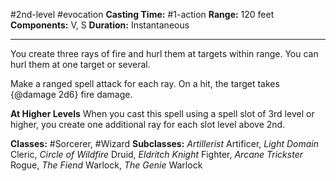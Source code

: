 #2nd-level #evocation
**Casting Time:** #1-action
**Range:** 120 feet
**Components:** V, S
**Duration:** Instantaneous

---

You create three rays of fire and hurl them at targets within range. You can hurl them at one target or several.

Make a ranged spell attack for each ray. On a hit, the target takes {@damage 2d6} fire damage.

**At Higher Levels**
When you cast this spell using a spell slot of 3rd level or higher, you create one additional ray for each slot level above 2nd.

**Classes:** #Sorcerer, #Wizard
**Subclasses:** *Artillerist* Artificer, *Light Domain* Cleric, *Circle of Wildfire* Druid, *Eldritch Knight* Fighter, *Arcane Trickster* Rogue, *The Fiend* Warlock, *The Genie* Warlock
